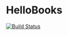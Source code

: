 # HelloBooks
[![Build Status](https://travis-ci.org/zachang/HelloBooks.svg?branch=server)](https://travis-ci.org/zachang/HelloBooks)

